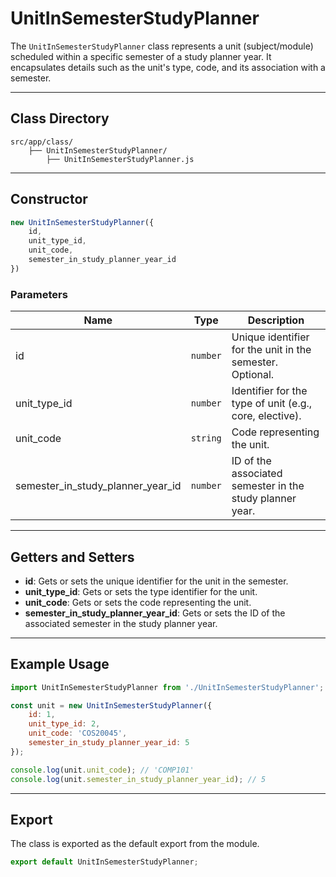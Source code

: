 # UnitInSemesterStudyPlanner

The `UnitInSemesterStudyPlanner` class represents a unit (subject/module) scheduled within a specific semester of a study planner year. It encapsulates details such as the unit's type, code, and its association with a semester.

---
## Class Directory
```directory
src/app/class/
	├── UnitInSemesterStudyPlanner/
		├── UnitInSemesterStudyPlanner.js
```
---
## Constructor

```js
new UnitInSemesterStudyPlanner({
    id,
    unit_type_id,
    unit_code,
    semester_in_study_planner_year_id
})
```

### Parameters

| Name                           | Type    | Description                                                        |
|--------------------------------|---------|--------------------------------------------------------------------|
| id                             | `number`  | Unique identifier for the unit in the semester. Optional.          |
| unit_type_id                   | `number`  | Identifier for the type of unit (e.g., core, elective).            |
| unit_code                      | `string`  | Code representing the unit.                                        |
| semester_in_study_planner_year_id | `number` | ID of the associated semester in the study planner year.           |

---

## Getters and Setters

- **id**: Gets or sets the unique identifier for the unit in the semester.
- **unit_type_id**: Gets or sets the type identifier for the unit.
- **unit_code**: Gets or sets the code representing the unit.
- **semester_in_study_planner_year_id**: Gets or sets the ID of the associated semester in the study planner year.

---
## Example Usage

```js
import UnitInSemesterStudyPlanner from './UnitInSemesterStudyPlanner';

const unit = new UnitInSemesterStudyPlanner({
    id: 1,
    unit_type_id: 2,
    unit_code: 'COS20045',
    semester_in_study_planner_year_id: 5
});

console.log(unit.unit_code); // 'COMP101'
console.log(unit.semester_in_study_planner_year_id); // 5
```

---

## Export

The class is exported as the default export from the module.

```js
export default UnitInSemesterStudyPlanner;
```